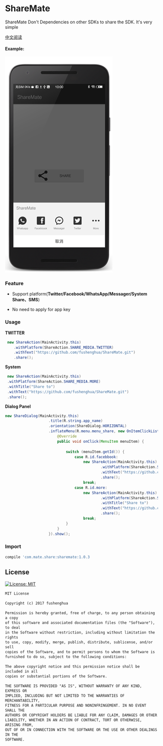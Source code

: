 # ShareMate

ShareMate  Don't Dependencies on other SDKs to share the SDK. It's very simple

[中文阅读](README-zh.md)

#### Example:

![](https://github.com/fushenghua/ShareMate/raw/master/images/screenshot.png)

### Feature

* Support platform(**Twitter/Facebook/WhatsApp/Messager/System Share、SMS**)

* No need to apply for app key

### Usage


**TWITTER**

``` java
 new ShareAction(MainActivity.this)
    .withPlatform(ShareAction.SHARE_MEDIA.TWITTER)
    .withText("https://github.com/fushenghua/ShareMate.git")
    .share();
```

**System**

``` java
 new ShareAction(MainActivity.this)
 .withPlatform(ShareAction.SHARE_MEDIA.MORE)
 .withTitle("Share to")
 .withText("https://github.com/fushenghua/ShareMate.git")
 .share();
```

**Dialog Panel**

``` java
new ShareDialog(MainActivity.this)
                    .title(R.string.app_name)
                    .orientation(ShareDialog.HORIZONTAL)
                    .inflateMenu(R.menu.menu_share, new OnItemClickListener() {
                        @Override
                        public void onClick(MenuItem menuItem) {

                            switch (menuItem.getId()) {
                                case R.id.facebbook:
                                    new ShareAction(MainActivity.this)
                                            .withPlatform(ShareAction.SHARE_MEDIA.FACEBOOK)
                                            .withText("https://github.com/fushenghua/ShareMate.git")
                                            .share();
                                    break;
                                case R.id.more:
                                    new ShareAction(MainActivity.this)
                                            .withPlatform(ShareAction.SHARE_MEDIA.MORE)
                                            .withTitle("Share to")
                                            .withText("https://github.com/fushenghua/ShareMate.git")
                                            .share();
                                    break;
                            }
                        }
                    }).show();
```

### Import


``` gradle
compile 'com.mate.share:sharemate:1.0.3
```

## License
[![License: MIT](https://img.shields.io/badge/License-MIT-yellow.svg)](https://opensource.org/licenses/MIT)


```
MIT License

Copyright (c) 2017 fushenghua

Permission is hereby granted, free of charge, to any person obtaining a copy
of this software and associated documentation files (the "Software"), to deal
in the Software without restriction, including without limitation the rights
to use, copy, modify, merge, publish, distribute, sublicense, and/or sell
copies of the Software, and to permit persons to whom the Software is
furnished to do so, subject to the following conditions:

The above copyright notice and this permission notice shall be included in all
copies or substantial portions of the Software.

THE SOFTWARE IS PROVIDED "AS IS", WITHOUT WARRANTY OF ANY KIND, EXPRESS OR
IMPLIED, INCLUDING BUT NOT LIMITED TO THE WARRANTIES OF MERCHANTABILITY,
FITNESS FOR A PARTICULAR PURPOSE AND NONINFRINGEMENT. IN NO EVENT SHALL THE
AUTHORS OR COPYRIGHT HOLDERS BE LIABLE FOR ANY CLAIM, DAMAGES OR OTHER
LIABILITY, WHETHER IN AN ACTION OF CONTRACT, TORT OR OTHERWISE, ARISING FROM,
OUT OF OR IN CONNECTION WITH THE SOFTWARE OR THE USE OR OTHER DEALINGS IN THE
SOFTWARE.
```
